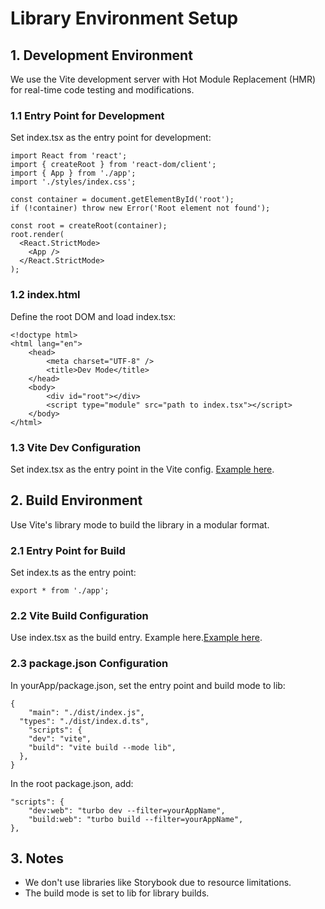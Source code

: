 # Library Environment Setup

## 1. Development Environment
We use the Vite development server with Hot Module Replacement (HMR) for real-time code testing and modifications.

### 1.1 Entry Point for Development
Set index.tsx as the entry point for development:
```
import React from 'react';
import { createRoot } from 'react-dom/client';
import { App } from './app';
import './styles/index.css';

const container = document.getElementById('root');
if (!container) throw new Error('Root element not found');

const root = createRoot(container);
root.render(
  <React.StrictMode>
    <App />
  </React.StrictMode>
);
```

### 1.2 index.html
Define the root DOM and load index.tsx:
```
<!doctype html>
<html lang="en">
	<head>
		<meta charset="UTF-8" />
		<title>Dev Mode</title>
	</head>
	<body>
		<div id="root"></div>
		<script type="module" src="path to index.tsx"></script>
	</body>
</html>
```

### 1.3 Vite Dev Configuration
Set index.tsx as the entry point in the Vite config. [Example here](https://github.com/jiaah/Caterly/blob/316f700b4f02e1bcfa8137ca316a9b280f9f1d64/apps/web/vite.config.js#L27-L58).

## 2. Build Environment
Use Vite's library mode to build the library in a modular format.

### 2.1 Entry Point for Build
Set index.ts as the entry point:
```
export * from './app';
```

### 2.2 Vite Build Configuration
Use index.tsx as the build entry. Example here.[Example here](https://github.com/jiaah/Caterly/blob/316f700b4f02e1bcfa8137ca316a9b280f9f1d64/apps/web/vite.config.js#L60-L73).

### 2.3 package.json Configuration
In yourApp/package.json, set the entry point and build mode to lib:
```
{
	"main": "./dist/index.js",
  "types": "./dist/index.d.ts",
	"scripts": {
    "dev": "vite",
    "build": "vite build --mode lib",
  },
}
```
In the root package.json, add:
```
"scripts": {
	"dev:web": "turbo dev --filter=yourAppName",
	"build:web": "turbo build --filter=yourAppName",
},
```

## 3. Notes
- We don't use libraries like Storybook due to resource limitations.
- The build mode is set to lib for library builds.



